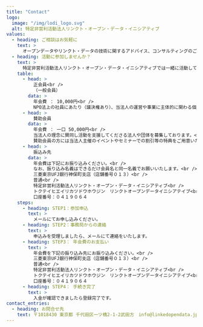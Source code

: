 ```yaml
---
title: "Contact"
logo: 
  image: "/img/lodi_logo.svg"
  alt: 特定非営利活動法人リンクト・オープン・データ・イニシアティブ
values:
  - heading: ご相談はお気軽に
    text: >
      オープンデータやリンクト・データの技術に関するアドバイス、コンサルティングのご依頼を承っております。研究者、データサイエンティスト、エンジニアなど第一線で活躍する専門知識を持った多彩なメンバーが応対します。まずは、メールで概要をご連絡ください。
  - heading: 活動に参加しませんか？
    text: >
      特定非営利活動法人リンクト・オープン・データ・イニシアティブでは一緒に活動してくれる仲間を募集しています。
    table:
      - head: >
          正会員<br />
          （一般会員）
        data: >
          年会費 ： 10,000円<br />
          NPO法上の社員にあたり（議決権あり）、当法人の運営や事業に主体的に関わる個人が対象です。LODやオープンガバメントに関する最先端の事業に参加していただけます。
      - head: >
          賛助会員
        data: >
          年会費 ： 一口 50,000円<br />
          当法人の理念に賛同し活動を支援してくださる法人や団体を募集しております。<br />
          賛助会員の方には当法人主催のイベントやセミナーでの割引等の特典をご用意いたします。
      - head: >
          振込み先
        data: >
          年会費は下記にお振り込みください。<br />
          なお、振り込み名義はできるだけ会員名と同一名義でお願いいたします。<br />
          三菱東京UFJ銀行神保町支店（店舗番号０１３）<br />
          普通<br />
          特定非営利活動法人リンクト・オープン・データ・イニシアティブ<br />
          トクテイヒエイリカツドウホウジン　リンクトオープンデータイニシアテイブ<br />
          口座番号：０４１９０６４
    steps:
      - heading: STEP1：参加申込
        text: >
          メールにてお申し込みください。
      - heading: STEP2：事務局からの連絡
        text: >
          申込みを受理しましたら、メールにて連絡をいたします。
      - heading: STEP3： 年会費のお支払い
        text: >
          年会費を下記の振り込み先にお振り込みください。<br />
          三菱東京UFJ銀行神保町支店（店舗番号０１３）<br />
          普通<br />
          特定非営利活動法人リンクト・オープン・データ・イニシアティブ<br />
          トクテイヒエイリカツドウホウジン　リンクトオープンデータイニシアテイブ<br />
          口座番号：０４１９０６４  
      - heading: STEP4： 手続き完了
        text: >
          入金が確認できましたら登録完了です。
contact_entries:
  - heading: お問合せ先
    text: 〒1018430 東京都 千代田区一ツ橋2-1-2武田方　info@linkedopendata.jp
---
```

